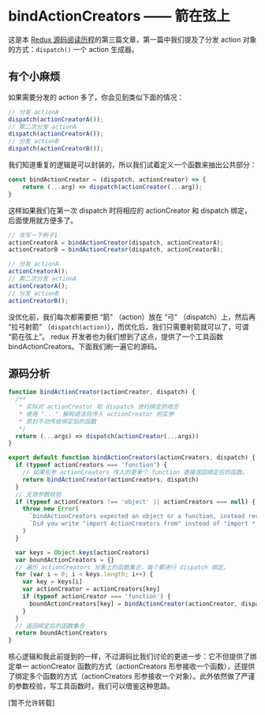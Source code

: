 # bindActionCreators —— 箭在弦上

这是本 [Redux 源码阅读历程](https://github.com/pobusama/redux-source-code-chewing)的第三篇文章，第一篇中我们提及了分发 action 对象的方式：`dispatch()` 一个 action 生成器。

## 有个小麻烦
如果需要分发的 action 多了，你会见到类似下面的情况：
```js
// 分发 actionA
dispatch(actionCreatorA());
// 第二次分发 actionA
dispatch(actionCreatorA());
// 分发 actionB
dispatch(actionCreatorB());
```

我们知道重复的逻辑是可以封装的，所以我们试着定义一个函数来抽出公共部分：
```js
const bindActionCreator = (dispatch, actionCreator) => {
    return (...arg) => dispatch(actionCreator(...arg));
}
```
这样如果我们在第一次 dispatch 时将相应的 actionCreator 和 dispatch 绑定，后面使用就方便多了。
```js
// 改写一下例子1
actionCreatorA = bindActionCreator(dispatch, actionCreatorA);
actionCreatorB = bindActionCreator(dispatch, actionCreatorB);

// 分发 actionA
actionCreatorA();
// 第二次分发 actionA
actionCreatorA();
// 分发 actionB
actionCreatorB();
```
没优化前，我们每次都需要把 “箭” （action）放在 “弓” （dispatch）上，然后再 “拉弓射箭” （`dispatch(action)`），而优化后，我们只需要射箭就可以了，可谓 “箭在弦上”。
redux 开发者也为我们想到了这点，提供了一个工具函数 bindActionCreators。下面我们刷一遍它的源码。

## 源码分析

```js
function bindActionCreator(actionCreator, dispatch) {
  /**
   * 实际对 actionCreator 和 dispatch 进行绑定的地方
   * 使用 "..." 解构语法将传入 actionCreator 的实参
   * 原封不动传给绑定后的函数 
   */ 
  return (...args) => dispatch(actionCreator(...args))
}

export default function bindActionCreators(actionCreators, dispatch) {
  if (typeof actionCreators === 'function') {
    // 如果形参 actionCreators 传入的是单个 function 直接返回绑定后的函数。
    return bindActionCreator(actionCreators, dispatch)
  }
  // 无效参数校验
  if (typeof actionCreators !== 'object' || actionCreators === null) {
    throw new Error(
      `bindActionCreators expected an object or a function, instead received ${actionCreators === null ? 'null' : typeof actionCreators}. ` +
      `Did you write "import ActionCreators from" instead of "import * as ActionCreators from"?`
    )
  }

  var keys = Object.keys(actionCreators)
  var boundActionCreators = {}
  // 遍历 actionCreators 对象上的函数集合，每个都进行 dispatch 绑定。
  for (var i = 0; i < keys.length; i++) {
    var key = keys[i]
    var actionCreator = actionCreators[key]
    if (typeof actionCreator === 'function') {
      boundActionCreators[key] = bindActionCreator(actionCreator, dispatch)
    }
  }
  // 返回绑定后的函数集合
  return boundActionCreators
}
```
核心逻辑和我此前提到的一样，不过源码比我们讨论的更进一步：它不但提供了绑定单一 actionCreator 函数的方式（actionCreators 形参接收一个函数），还提供了绑定多个函数的方式（actionCreators 形参接收一个对象）。此外依然做了严谨的参数校验，写工具函数时，我们可以借鉴这种思路。

[暂不允许转载]